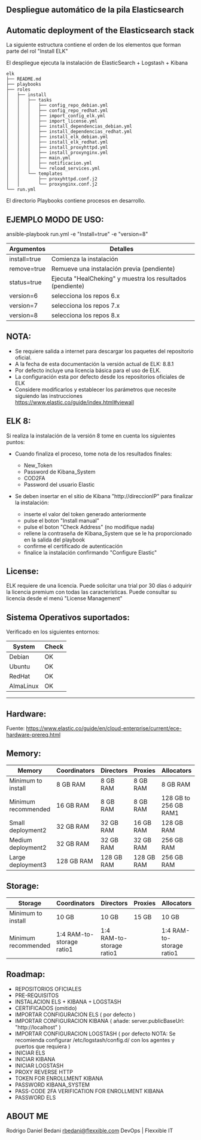 Despliegue automático de la pila Elasticsearch
---
Automatic deployment of the Elasticsearch stack
---
La siguiente estructura contiene el orden de los elementos que forman parte del rol "Install ELK"

El despliegue ejecuta la instalación de ElasticSearch + Logstash + Kibana

```shell
elk
├── README.md
├── playbooks
├── roles
│   ├── install
│   │   ├── tasks
│   │   │   ├── config_repo_debian.yml
│   │   │   ├── config_repo_redhat.yml
│   │   │   ├── import_config_elk.yml
│   │   │   ├── import_license.yml
│   │   │   ├── install_dependencias_debian.yml
│   │   │   ├── install_dependencias_redhat.yml
│   │   │   ├── install_elk_debian.yml
│   │   │   ├── install_elk_redhat.yml
│   │   │   ├── install_proxyhttpd.yml
│   │   │   ├── install_proxynginx.yml
│   │   │   ├── main.yml
│   │   │   ├── notificacion.yml
│   │   │   └── reload_services.yml
│   │   └── templates
│   │       ├── proxyhttpd.conf.j2
│   │       └── proxynginx.conf.j2
└── run.yml
```
El directorio Playbooks contiene procesos en desarrollo.

EJEMPLO MODO DE USO:
---
ansible-playbook run.yml -e "Install=true" -e "version=8"

| Argumentos | Detalles |
| --------- | --------- |
| install=true | Comienza la instalación |
| remove=true | Remueve una instalación previa (pendiente) |
| status=true | Ejecuta "HealCheking" y muestra los resultados (pendiente) |
| version=6 | selecciona los repos 6.x |
| version=7 | selecciona los repos 7.x |
| version=8 | selecciona los repos 8.x |

NOTA:
---
* Se requiere salida a internet para descargar los paquetes del repositorio oficial.
* A la fecha de esta documentación la versión actual de ELK: 8.8.1
* Por defecto incluye una licencia básica para el uso de ELK.
* La configuración esta por defecto desde los repositorios oficiales de ELK
* Considere modificarlos y establecer los parámetros que necesite siguiendo las instrucciones https://www.elastic.co/guide/index.html#viewall

ELK 8:
---
Si realiza la instalación de la versión 8 tome en cuenta los siguientes puntos:
* Cuando finaliza el proceso, tome nota de los resultados finales:
    - New_Token
    - Password de Kibana_System
    - COD2FA
    - Password del usuario Elastic

* Se deben insertar en el sitio de Kibana "http://direccionIP" para finalizar la instalación:
    - inserte el valor del token generado anteriormente
    - pulse el boton "Install manual"
    - pulse el boton "Check Address" (no modifique nada)
    - rellene la contraseña de Kibana_System que se le ha proporcionado en la salida del playbook
    - confirme el certificado de autenticación
    - finalice la instalación confirmando "Configure Elastic"

License:
---
ELK requiere de una licencia. 
Puede solicitar una trial por 30 días ó adquirir la licencia premium con todas las características.
Puede consultar su licencia desde el menú "License Management"

Sistema Operativos suportados:
---
Verificado en los siguientes entornos:

| System | Check |
| ------ | ----- |
| Debian | OK |
| Ubuntu | OK |
| RedHat | OK |
| AlmaLinux | OK |

---
Hardware:
---
Fuente: https://www.elastic.co/guide/en/cloud-enterprise/current/ece-hardware-prereq.html

Memory:
---

| Memory | Coordinators | Directors | Proxies | Allocators |
| ------ | ------------ | --------- | ------- | ---------- |
| Minimum to install | 8 GB RAM | 8 GB RAM | 8 GB RAM | 8 GB RAM |
| Minimum recommended | 16 GB RAM | 8 GB RAM | 8 GB RAM | 128 GB to 256 GB RAM1 |
| Small deployment2	| 32 GB RAM | 32 GB RAM | 16 GB RAM | 128 GB RAM |
| Medium deployment2 | 32 GB RAM | 32 GB RAM | 32 GB RAM | 256 GB RAM |
| Large deployment3 | 128 GB RAM | 128 GB RAM | 128 GB RAM | 256 GB RAM |

Storage:
---

|	Storage	|	Coordinators	|	Directors	|	Proxies	|	Allocators	|
|	 ---	|	 ---	|	 ---	|	 ---	|	 ---	|
|	Minimum to install	|	10 GB	|	10 GB	|	15 GB	|	10 GB	|
|	Minimum recommended	|	1:4 RAM-to-storage ratio1	|	1:4 RAM-to-storage ratio1	|	|1:4 RAM-to-storage ratio1	|	Enough storage to support the RAM-to-storage ratio2	|


Roadmap:
---
* REPOSITORIOS OFICIALES
* PRE-REQUISITOS
* INSTALACION ELS + KIBANA + LOGSTASH
* CERTIFICADOS (omitido)
* IMPORTAR CONFIGURACION ELS ( por defecto )
* IMPORTAR CONFIGURACION KIBANA ( añade: server.publicBaseUrl: "http://localhost" )
* IMPORTAR CONFIGURACION LOGSTASH ( por defecto NOTA: Se recomienda configurar /etc/logstash/config.d/ con los agentes y puertos que requiera )
* INICIAR ELS
* INICIAR KIBANA
* INICIAR LOGSTASH
* PROXY REVERSE HTTP
* TOKEN FOR ENROLLMENT KIBANA
* PASSWORD KIBANA_SYSTEM
* PASS-CODE 2FA VERIFICATION FOR ENROLLMENT KIBANA
* PASSWORD ELS

ABOUT ME
---
Rodrigo Daniel Bedani
rbedani@flexxible.com
DevOps | Flexxible IT
